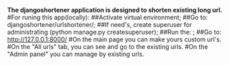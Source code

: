 **The djangoshortener application is designed to shorten existing long url.**
</br>
#For runing this app(locally):
  ##Activate virtual environment;
  ##Go to: djangoshortener/urlshortener/;
  ##If need's, create superuser for administrating (python manage.py createsuperuser);
  ##Run the: <python3 manage.py runserver>;
  ##Go to: http://127.0.0.1:8000/
#On the main page you can make yours custom url's.
#On the "All urls" tab, you can see and go to the existing urls.
#On the "Admin panel" you can manage by existing urls.
